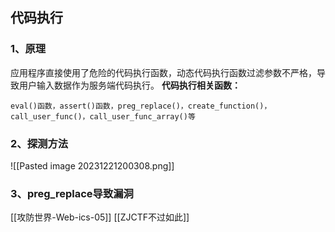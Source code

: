 ## 代码执行
### 1、原理
应用程序直接使用了危险的代码执行函数，动态代码执行函数过滤参数不严格，导致用户输入数据作为服务端代码执行。
**代码执行相关函数：**
```
eval()函数，assert()函数，preg_replace()，create_function()，call_user_func()，call_user_func_array()等
```
### 2、探测方法
![[Pasted image 20231221200308.png]]



### 3、preg_replace导致漏洞
[[攻防世界-Web-ics-05]]
[[ZJCTF不过如此]]
